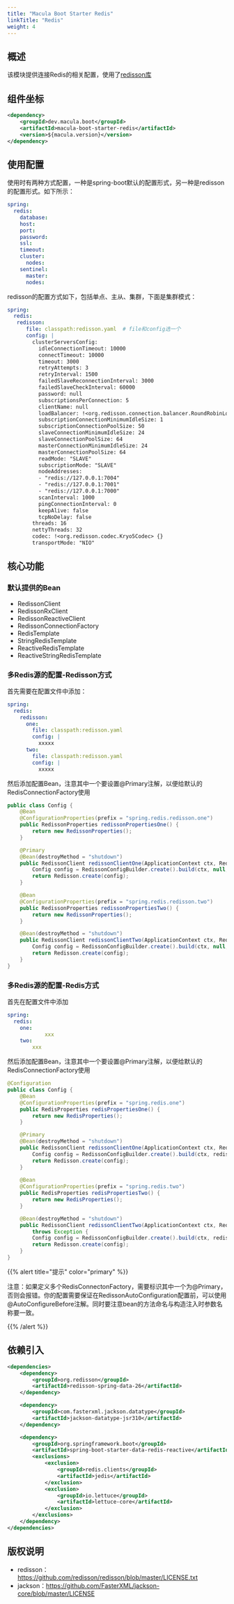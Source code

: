 ```yaml
---
title: "Macula Boot Starter Redis"
linkTitle: "Redis"
weight: 4
---
```

## 概述

该模块提供连接Redis的相关配置，使用了[redisson库](https://redisson.pro/)



## 组件坐标

```xml
<dependency>
    <groupId>dev.macula.boot</groupId>
    <artifactId>macula-boot-starter-redis</artifactId>
    <version>${macula.version}</version>
</dependency>
```



## 使用配置
使用时有两种方式配置，一种是spring-boot默认的配置形式，另一种是redisson的配置形式。如下所示：
```yaml
spring:
  redis:
    database: 
    host:
    port:
    password:
    ssl: 
    timeout:
    cluster:
      nodes:
    sentinel:
      master:
      nodes:
```
redisson的配置方式如下，包括单点、主从、集群，下面是集群模式：
```yaml
spring:
  redis:
   redisson: 
      file: classpath:redisson.yaml  # file和config选一个
      config: |
        clusterServersConfig:
          idleConnectionTimeout: 10000
          connectTimeout: 10000
          timeout: 3000
          retryAttempts: 3
          retryInterval: 1500
          failedSlaveReconnectionInterval: 3000
          failedSlaveCheckInterval: 60000
          password: null
          subscriptionsPerConnection: 5
          clientName: null
          loadBalancer: !<org.redisson.connection.balancer.RoundRobinLoadBalancer> {}
          subscriptionConnectionMinimumIdleSize: 1
          subscriptionConnectionPoolSize: 50
          slaveConnectionMinimumIdleSize: 24
          slaveConnectionPoolSize: 64
          masterConnectionMinimumIdleSize: 24
          masterConnectionPoolSize: 64
          readMode: "SLAVE"
          subscriptionMode: "SLAVE"
          nodeAddresses:
          - "redis://127.0.0.1:7004"
          - "redis://127.0.0.1:7001"
          - "redis://127.0.0.1:7000"
          scanInterval: 1000
          pingConnectionInterval: 0
          keepAlive: false
          tcpNoDelay: false
        threads: 16
        nettyThreads: 32
        codec: !<org.redisson.codec.Kryo5Codec> {}
        transportMode: "NIO"
```
## 核心功能

### 默认提供的Bean

- RedissonClient
- RedissonRxClient
- RedissonReactiveClient
- RedissonConnectionFactory
- RedisTemplate
- StringRedisTemplate
- ReactiveRedisTemplate
- ReactiveStringRedisTemplate
### 多Redis源的配置-Redisson方式
首先需要在配置文件中添加：
```yaml
spring:
  redis:
    redisson:
      one:
        file: classpath:redisson.yaml
        config: |
          xxxxx
      two:
        file: classpath:redisson.yaml
        config: |
          xxxxx
```
然后添加配置Bean，注意其中一个要设置@Primary注解，以便给默认的RedisConnectionFactory使用
```java
public class Config {
    @Bean
    @ConfigurationProperties(prefix = "spring.redis.redisson.one")
    public RedissonProperties redissonPropertiesOne() {
        return new RedissonProperties();
    }

    @Primary
    @Bean(destroyMethod = "shutdown")
    public RedissonClient redissonClientOne(ApplicationContext ctx, RedissonProperties redissonPropertiesOne) throws Exception {
        Config config = RedissonConfigBuilder.create().build(ctx, null, redissonPropertiesOne);
        return Redisson.create(config);
    }

    @Bean
    @ConfigurationProperties(prefix = "spring.redis.redisson.two")
    public RedissonProperties redissonPropertiesTwo() {
        return new RedissonProperties();
    }

    @Bean(destroyMethod = "shutdown")
    public RedissonClient redissonClientTwo(ApplicationContext ctx, RedissonProperties redissonPropertiesTwo) throws Exception {
        Config config = RedissonConfigBuilder.create().build(ctx, null, redissonPropertiesTwo);
        return Redisson.create(config);
    }
}
```
### 多Redis源的配置-Redis方式

首先在配置文件中添加

```yaml
spring:
  redis:
    one:
			xxx
    two:
    	xxx
```

然后添加配置Bean，注意其中一个要设置@Primary注解，以便给默认的RedisConnectionFactory使用

```java
@Configuration
public class Config {
    @Bean
    @ConfigurationProperties(prefix = "spring.redis.one")
    public RedisProperties redisPropertiesOne() {
        return new RedisProperties();
    }

    @Primary
    @Bean(destroyMethod = "shutdown")
    public RedissonClient redissonClientOne(ApplicationContext ctx, RedisProperties redisPropertiesOne) throws Exception {
        Config config = RedissonConfigBuilder.create().build(ctx, redisPropertiesOne, new RedissonProperties());
        return Redisson.create(config);
    }
  
    @Bean
    @ConfigurationProperties(prefix = "spring.redis.two")
    public RedisProperties redisPropertiesTwo() {
        return new RedisProperties();
    }

    @Bean(destroyMethod = "shutdown")
    public RedissonClient redissonClientTwo(ApplicationContext ctx, RedisProperties redisPropertiesTwo)
        throws Exception {
        Config config = RedissonConfigBuilder.create().build(ctx, redisPropertiesTwo, new RedissonProperties());
        return Redisson.create(config);
    }
}
```

{{% alert title="提示" color="primary" %}}

注意：如果定义多个RedisConnectonFactory，需要标识其中一个为@Primary，否则会报错。你的配置需要保证在RedissonAutoConfiguration配置前，可以使用@AutoConfigureBefore注解。同时要注意bean的方法命名与构造注入时参数名称要一致。

{{% /alert %}}



## 依赖引入

```xml
<dependencies>
    <dependency>
        <groupId>org.redisson</groupId>
        <artifactId>redisson-spring-data-26</artifactId>
    </dependency>

    <dependency>
        <groupId>com.fasterxml.jackson.datatype</groupId>
        <artifactId>jackson-datatype-jsr310</artifactId>
    </dependency>

    <dependency>
        <groupId>org.springframework.boot</groupId>
        <artifactId>spring-boot-starter-data-redis-reactive</artifactId>
        <exclusions>
            <exclusion>
                <groupId>redis.clients</groupId>
                <artifactId>jedis</artifactId>
            </exclusion>
            <exclusion>
                <groupId>io.lettuce</groupId>
                <artifactId>lettuce-core</artifactId>
            </exclusion>
        </exclusions>
    </dependency>
</dependencies>
```



## 版权说明

- redisson：https://github.com/redisson/redisson/blob/master/LICENSE.txt
- jackson：https://github.com/FasterXML/jackson-core/blob/master/LICENSE
